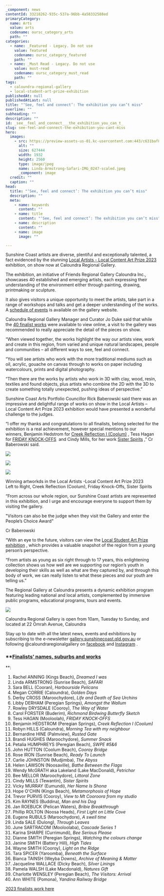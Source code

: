 ```yaml
---
_component: news
contentId: 33218262-935c-537a-96bb-4a58332588ed
primaryCategory:
  name: Arts
  value: arts
  codename: oursc_category_arts
  path: ""
categories:
  - name: _Featured - Legacy. Do not use
    value: featured
    codename: oursc_category_featured
    path: ""
  - name: _Must Read - Legacy. Do not use
    value: must-read
    codename: oursc_category_must_read
    path: ""
tags:
  - caloundra-regional-gallery
  - local-student-art-prize-exhibition
publishedAt: null
publishedAtLast: null
title: "‘See, feel and connect’: The exhibition you can’t miss"
overline: ""
subheading: ""
description: ""
id: _see__feel_and_connect___the_exhibition_you_can_t_
slug: see-feel-and-connect-the-exhibition-you-cant-miss
hero:
  images:
    - src: https://preview-assets-us-01.kc-usercontent.com:443/c631baf8-1b46-001f-580c-d0001b68b4a8/c848a519-ded4-4d4f-b0d5-93517e3aa4ca/Linda-Armstrong-Safari-IMG_0247-scaled.jpeg
      alt: ""
      size: 627444
      width: 1932
      height: 2560
      type: image/jpeg
      name: Linda-Armstrong-Safari-IMG_0247-scaled.jpeg
      _component: image
  credit: ""
  caption: ""
head:
  title: "‘See, feel and connect’: The exhibition you can’t miss"
  description: ""
  meta:
    - name: keywords
      content: ""
    - name: title
      content: "‘See, feel and connect’: The exhibition you can’t miss"
    - name: description
      content: ""
    - name: image
      image: ""

---
```

Sunshine Coast artists are diverse, plentiful and exceptionally talented, a fact evidenced by the stunning [Local Artists - Local Content Art Prize 2023](https://gallery.sunshinecoast.qld.gov.au/art-prizes/local-artists-local-content/finalists-2023)
&#x20;exhibition, on show now at Caloundra Regional Gallery.

The exhibition, an initiative of Friends Regional Gallery Caloundra Inc., showcases 40 established and emerging artists, each expressing their understanding of the environment either through painting, drawing, printmaking or sculpture.

It also gives visitors a unique opportunity to meet the artists, take part in a range of workshops and talks and get a deeper understanding of the works. A [schedule of events](https://gallery.sunshinecoast.qld.gov.au/exhibitions/local-artists-local-content-art-prize-2023)
&#x20;is available on the gallery website.

Caloundra Regional Gallery Manager and Curator Jo Duke said that while the [40 finalist works](https://gallery.sunshinecoast.qld.gov.au/art-prizes/local-artists-local-content/finalists-2023)
&#x20;were available to view online, a visit to the gallery was recommended to really appreciate the detail of the pieces on show.

“When viewed together, the works highlight the way our artists view, work and create in this region, from varied and unique natural landscapes, people and communities – all different ways to see, feel and connect.

“You will see artists who work with the more traditional mediums such as oil, acrylic, gouache on canvas through to works on paper including watercolours, prints and digital photography.

“Then there are the works by artists who work in 3D with clay, wood, resin, textiles and found objects, plus artists who combine the 2D with the 3D to create something totally unexpected, pushing ideas of perspective.”

Sunshine Coast Arts Portfolio Councillor Rick Baberowski said there was an impressive and delightful range of works on show in the Local Artists – Local Content Art Prize 2023 exhibition would have presented a wonderful challenge to the judges.

“I offer my thanks and congratulations to all finalists, belong selected for the exhibition is a real achievement, however special mentions to our winners, Benjamin Hedstrom for [Creek Reflection I (Coolum)](https://gallery.sunshinecoast.qld.gov.au/art-prizes/local-artists-local-content/finalists-2023/benjamin-hedstrom)
, Tess Hagan for [FRIDAY KNOCK-OFFS](https://gallery.sunshinecoast.qld.gov.au/art-prizes/local-artists-local-content/finalists-2023/tess-hagan)
 and Cindy Mills, for her work [Sister Spirits](https://gallery.sunshinecoast.qld.gov.au/art-prizes/local-artists-local-content/finalists-2023/cindy-mills)
,” Cr Baberowski said.

![](https://preview-assets-us-01.kc-usercontent.com:443/c631baf8-1b46-001f-580c-d0001b68b4a8/2bdfd43e-3358-4b25-a3ba-96949c6f85d9/HEDSTROM_Benjamin_Creek-Reflection-Coolum-2023-1021x1024.jpg)

![](https://preview-assets-us-01.kc-usercontent.com:443/c631baf8-1b46-001f-580c-d0001b68b4a8/2a530a30-8fa6-4825-9564-b99654fc4939/HAGAN_tess_FRIDAY-KNOCK_OFFS-1012x1024.jpg)

![](https://preview-assets-us-01.kc-usercontent.com:443/c631baf8-1b46-001f-580c-d0001b68b4a8/8185ab43-2d2d-448f-a643-e27142869fae/MILLS_Cindy_Sister-Spirits-2-768x1024.jpg)

Winning artworkds in the Local Artists -Local Content Art Prize 2023\
Left to Right, Creek Reflection (Coolum), Friday Knock-Offs, Sister Spirits

“From across our whole region, our Sunshine Coast artists are represented in this exhibition, and I urge and encourage everyone to support them by visiting the gallery.

"Visitors can also be the judge when they visit the Gallery and enter the People’s Choice Award" 

Cr Baberowski

“With an eye to the future, visitors can view the [Local Student Art Prize exhibition](https://gallery.sunshinecoast.qld.gov.au/art-prizes/local-student-art-prize/finalists-2023)
, which provides a valuable snapshot of the region from a young person’s perspective.

“From artists as young as six right through to 17 years, this enlightening collection shows us how well are we supporting our region’s youth in developing their skills as well as what are they captured by, and through this body of work, we can really listen to what these pieces and our youth are telling us.”

The Regional Gallery at Caloundra presents a dynamic exhibition program featuring leading national and local artists, complemented by immersive public programs, educational programs, tours and events.

![](https://preview-assets-us-01.kc-usercontent.com:443/c631baf8-1b46-001f-580c-d0001b68b4a8/8477d025-5d2b-4c50-9053-dcda41e458d3/CaloundraRegionalGallery_BenVosProductions-1024x683.jpg)

Caloundra Regional Gallery is open from 10am, Tuesday to Sunday, and located at 22 Omrah Avenue, Caloundra

Stay up to date with all the latest news, events and exhibitions by subscribing to the e-newsletter [gallery.sunshinecoast.qld.gov.au](https://gallery.sunshinecoast.qld.gov.au/)
&#x20;or following @caloundraregionalgallery on [facebook](https://www.facebook.com/caloundraregionalgallery/)
&#x20;and [Instagram](https://www.instagram.com/caloundraregionalgallery/)
.

### **[Finalists’ names, suburbs and works](https://gallery.sunshinecoast.qld.gov.au/art-prizes/local-artists-local-content/finalists-2023)
**:

1.  Rachel ANNING (Kings Beach)​, *Dreamed I was*
2.  Linda ARMSTRONG (Sunrise Beach)​, *SAFARI​*
3.  Sara BELL (Cooran)​, *Harbourside Pelicans​*
4.  Megan CORRIE (Caloundra)​, *Golden Days*
5.  Derby CROSS (Maroochydore)​, *Life and Death of Sea Urchins*
6.  Libby DERHAM (Peregian Springs)​, *Amongst the Wallum*
7.  Rowley DRYSDALE (Cooroy)​, *The Way of Water*
8.  Carol FORSTER (Buderim)​, *Richmond Birdwing Butterfly Sketch*
9.  Tess HAGAN (Mooloolah)​, *FRIDAY KNOCK-OFFS*
10. Benjamin HEDSTROM (Peregian Springs)​, *Creek Reflection I (Coolum)*
11. Robyn HILLS (Caloundra)​, *Morning Tea with my neighbour*
12. Bernardine HINE (Palmview)​, *Rusted Gate*
13. Brandi HUGHES (Maroochydore)​, *Summer Snack*
14. Petalia HUMPHREYS (Peregian Beach)​, *SWPE #5&6*
15. John HUTTON (Coolum Beach)​, *Cooroy Bridge*
16. Rose IRON (Sunrise Beach)​, *Ready To Launch*
17. Carlie JOHNSTON (Mudjimba)​, *The Abyss*
18. Helen LAWSON (Noosaville)​, *Bathe Between the Flags*
19. Wendy McGRATH aka Lakeland (Lake MacDonald)​, *Petrichor*
20. Bee MELLOR (Maroochydore)​, *Littoral Zone*
21. Cindy MILLS (Tewantin)​, *Sister Spirits*
22. Vicky MURRAY (Eumundi)​, *Her Name Is Shona*
23. Hope O'CHIN (Kings Beach)​, *Metamorphosis of Hope*
24. Trevor PURVIS (Cooroy)​, *View to Mt Cooroora from my studio*
25. Kim RAYNES (Buddina)​, *Man and his Dog*
26. Jan ROEBUCK (Pelican Waters)​, *Bribie Breakthrough*
27. Phillip ROLTON (Noosa Heads)​, *First Light on Little Cove*
28. Eugene RUBULS (Maroochydore)​, *A swell time*
29. Linda SALE (Dulong)​, *Through Leaves*
30. June SARTRACOM (Mooloolaba)​, *Cascade Series 1*
31. Karina SHARPE (Currimundi)​, *Bee Serious Please*
32. Dianne SMITH (Peregian Springs)​, *Watching the colours change*
33. Janine SMITH (Battery Hill)​, *High Tides*
34. Wayne SMITH (Cooroy)​, *Light on the Ridge*
35. Tara SPICER (Yaroomba)​, *Beneath the Surface*
36. Bianca TAINSH (Weyba Downs)​, *Archive of Meaning & Matter*
37. Jacqueline WALLACE (Dicky Beach)​, *Silver Linings*
38. Pamela WALSH (Lake Macdonald)​, *Natures Gift*
39. Charlotte WENSLEY (Peregian Beach), *The Visitors: Arrival*
40. Ann WHITE (Pomona)​, *Yandina Railway Bridge*

[2023 finalists work here](https://gallery.sunshinecoast.qld.gov.au/art-prizes/local-artists-local-content/finalists-2023)
